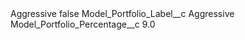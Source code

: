 <?xml version="1.0" encoding="UTF-8"?>
<CustomMetadata xmlns="http://soap.sforce.com/2006/04/metadata" xmlns:xsi="http://www.w3.org/2001/XMLSchema-instance" xmlns:xsd="http://www.w3.org/2001/XMLSchema">
    <label>Aggressive</label>
    <protected>false</protected>
    <values>
        <field>Model_Portfolio_Label__c</field>
        <value xsi:type="xsd:string">Aggressive</value>
    </values>
    <values>
        <field>Model_Portfolio_Percentage__c</field>
        <value xsi:type="xsd:double">9.0</value>
    </values>
</CustomMetadata>

